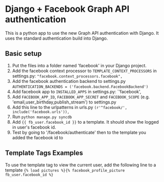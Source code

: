 # Django + Facebook Graph API authentication
This is a python app to use the new Graph API authentication with Django. It uses the standard authentication build into Django. 
## Basic setup
1. Put the files into a folder named 'facebook' in your Django project.
2. Add the facebook context processor to `TEMPLATE_CONTEXT_PROCESSORS` in settings.py: `"facebook.context_processors.facebook",`
3. Add the facebook authentication backend to settings.py `AUTHENTICATION_BACKENDS = ('facebook.backend.FacebookBackend')`
4. Add facebook app to `INSTALLED_APPS` in settings.py: `'facebook',
5. Add `FACEBOOK_APP_ID`, `FACEBOOK_APP_SECRET` and `FACEBOOK_SCOPE` (e.g. 'email,user_birthday,publish_stream') to settings.py
6. Add this line to the urlpatterns in urls.py `(r'^facebook/', include('facebook.urls')),`
7. Run `python manage.py syncdb`
8. Add `{{ fb_user.facebook_id }}` to a template. It should show the logged in user's facebook id.
9. Test by going to '/facebook/authenticate' then to the template you added the facebook id to

## Template Tags Examples
To use the template tag to view the current user, add the following line to a template
`{% load pictures %}{% facebook_profile_picture fb_user.facebook_id %}`